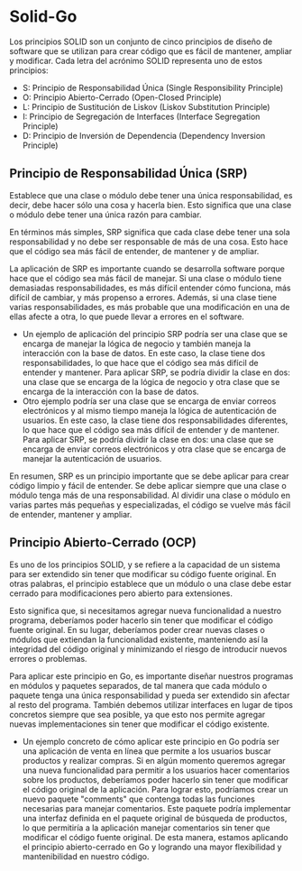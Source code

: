 # Solid-Go
Los principios SOLID son un conjunto de cinco principios de diseño de software que se utilizan para crear código que es fácil de mantener, ampliar y modificar. Cada letra del acrónimo SOLID representa uno de estos principios:

- S: Principio de Responsabilidad Única (Single Responsibility Principle)
- O: Principio Abierto-Cerrado (Open-Closed Principle)
- L: Principio de Sustitución de Liskov (Liskov Substitution Principle)
- I: Principio de Segregación de Interfaces (Interface Segregation Principle)
- D: Principio de Inversión de Dependencia (Dependency Inversion Principle)

## Principio de Responsabilidad Única (SRP)

Establece que una clase o módulo debe tener una única responsabilidad, es decir, debe hacer sólo una cosa y hacerla bien. Esto significa que una clase o módulo debe tener una única razón para cambiar.

En términos más simples, SRP significa que cada clase debe tener una sola responsabilidad y no debe ser responsable de más de una cosa. Esto hace que el código sea más fácil de entender, de mantener y de ampliar.

La aplicación de SRP es importante cuando se desarrolla software porque hace que el código sea más fácil de manejar. Si una clase o módulo tiene demasiadas responsabilidades, es más difícil entender cómo funciona, más difícil de cambiar, y más propenso a errores. Además, si una clase tiene varias responsabilidades, es más probable que una modificación en una de ellas afecte a otra, lo que puede llevar a errores en el software.

- Un ejemplo de aplicación del principio SRP podría ser una clase que se encarga de manejar la lógica de negocio y también maneja la interacción con la base de datos. En este caso, la clase tiene dos responsabilidades, lo que hace que el código sea más difícil de entender y mantener. Para aplicar SRP, se podría dividir la clase en dos: una clase que se encarga de la lógica de negocio y otra clase que se encarga de la interacción con la base de datos.
- Otro ejemplo podría ser una clase que se encarga de enviar correos electrónicos y al mismo tiempo maneja la lógica de autenticación de usuarios. En este caso, la clase tiene dos responsabilidades diferentes, lo que hace que el código sea más difícil de entender y de mantener. Para aplicar SRP, se podría dividir la clase en dos: una clase que se encarga de enviar correos electrónicos y otra clase que se encarga de manejar la autenticación de usuarios.

En resumen, SRP es un principio importante que se debe aplicar para crear código limpio y fácil de entender. Se debe aplicar siempre que una clase o módulo tenga más de una responsabilidad. Al dividir una clase o módulo en varias partes más pequeñas y especializadas, el código se vuelve más fácil de entender, mantener y ampliar.

## Principio Abierto-Cerrado (OCP)
Es uno de los principios SOLID, y se refiere a la capacidad de un sistema para ser extendido sin tener que modificar su código fuente original. En otras palabras, el principio establece que un módulo o una clase debe estar cerrado para modificaciones pero abierto para extensiones.

Esto significa que, si necesitamos agregar nueva funcionalidad a nuestro programa, deberíamos poder hacerlo sin tener que modificar el código fuente original. En su lugar, deberíamos poder crear nuevas clases o módulos que extiendan la funcionalidad existente, manteniendo así la integridad del código original y minimizando el riesgo de introducir nuevos errores o problemas.

Para aplicar este principio en Go, es importante diseñar nuestros programas en módulos y paquetes separados, de tal manera que cada módulo o paquete tenga una única responsabilidad y pueda ser extendido sin afectar al resto del programa. También debemos utilizar interfaces en lugar de tipos concretos siempre que sea posible, ya que esto nos permite agregar nuevas implementaciones sin tener que modificar el código existente.
- Un ejemplo concreto de cómo aplicar este principio en Go podría ser una aplicación de venta en línea que permite a los usuarios buscar productos y realizar compras. Si en algún momento queremos agregar una nueva funcionalidad para permitir a los usuarios hacer comentarios sobre los productos, deberíamos poder hacerlo sin tener que modificar el código original de la aplicación.
Para lograr esto, podríamos crear un nuevo paquete "comments" que contenga todas las funciones necesarias para manejar comentarios. Este paquete podría implementar una interfaz definida en el paquete original de búsqueda de productos, lo que permitiría a la aplicación manejar comentarios sin tener que modificar el código fuente original. De esta manera, estamos aplicando el principio abierto-cerrado en Go y logrando una mayor flexibilidad y mantenibilidad en nuestro código.

